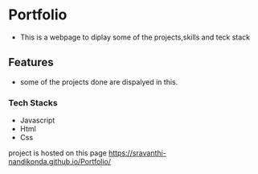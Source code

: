 # Portfolio
 - This is a webpage to diplay some of the projects,skills
   and teck stack

## Features
   - some of the projects done are dispalyed in this.

### Tech Stacks

- Javascript
- Html
- Css


project is hosted on this page   https://sravanthi-nandikonda.github.io/Portfolio/
